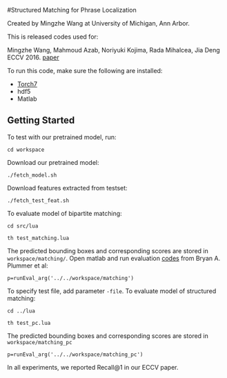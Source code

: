 #Structured Matching for Phrase Localization

Created by Mingzhe Wang at University of Michigan, Ann Arbor.

This is released codes used for:

Mingzhe Wang, Mahmoud Azab, Noriyuki Kojima, Rada Mihalcea, Jia Deng
ECCV 2016. [paper](http://web.eecs.umich.edu/~jiadeng/paper/WangEtAl_ECCV2016.pdf)

To run this code, make sure the following are installed:

- [Torch7](https://github.com/torch/torch7)
- hdf5
- Matlab

## Getting Started ##

To test with our pretrained model, run:

`cd workspace`

Download our pretrained model:

`./fetch_model.sh`

Download features extracted from testset:

`./fetch_test_feat.sh`

To evaluate model of bipartite matching:

`cd src/lua`

`th test_matching.lua`

The predicted bounding boxes and corresponding scores are stored in `workspace/matching/`. Open matlab and run evaluation [codes]() from Bryan A. Plummer et al:

`p=runEval_arg('../../workspace/matching')`

To specify test file, add parameter `-file`. To evaluate model of structured matching:

`cd ../lua`

`th test_pc.lua`

The predicted bounding boxes and corresponding scores are stored in `workspace/matching_pc`

`p=runEval_arg('../../workspace/matching_pc')`

In all experiments, we reported Recall@1 in our ECCV paper.
